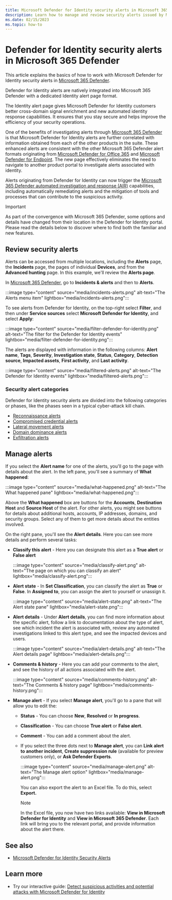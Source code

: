 ```yaml
---
title: Microsoft Defender for Identity security alerts in Microsoft 365 Defender
description: Learn how to manage and review security alerts issued by Microsoft Defender for Identity in Microsoft 365 Defender
ms.date: 02/15/2023
ms.topic: how-to
---
```


# Defender for Identity security alerts in Microsoft 365 Defender

This article explains the basics of how to work with Microsoft Defender for Identity security alerts in [Microsoft 365 Defender](/microsoft-365/security/defender/overview-security-center).

Defender for Identity alerts are natively integrated into Microsoft 365 Defender with a dedicated Identity alert page format.

The Identity alert page gives Microsoft Defender for Identity customers better cross-domain signal enrichment and new automated identity response capabilities. It ensures that you stay secure and helps improve the efficiency of your security operations.

One of the benefits of investigating alerts through [Microsoft 365 Defender](/microsoft-365/security/defender/microsoft-365-defender) is that Microsoft Defender for Identity alerts are further correlated with information obtained from each of the other products in the suite. These enhanced alerts are consistent with the other Microsoft 365 Defender alert formats originating from [Microsoft Defender for Office 365](/microsoft-365/security/office-365-security) and [Microsoft Defender for Endpoint](/microsoft-365/security/defender-endpoint). The new page effectively eliminates the need to navigate to another product portal to investigate alerts associated with identity.

Alerts originating from Defender for Identity can now trigger the [Microsoft 365 Defender automated investigation and response (AIR)](/microsoft-365/security/defender/m365d-autoir) capabilities, including automatically remediating alerts and the mitigation of tools and processes that can contribute to the suspicious activity.

> [!IMPORTANT]
> As part of the convergence with Microsoft 365 Defender, some options and details have changed from their location in the Defender for Identity portal. Please read the details below to discover where to find both the familiar and new features.

## Review security alerts

Alerts can be accessed from multiple locations, including the **Alerts** page, the **Incidents** page, the pages of individual **Devices**, and from the **Advanced hunting** page. In this example, we'll review the **Alerts page**.

In [Microsoft 365 Defender](https://security.microsoft.com), go to **Incidents & alerts** and then to **Alerts**.

:::image type="content" source="media/incidents-alerts.png" alt-text="The Alerts menu item" lightbox="media/incidents-alerts.png":::

To see alerts from Defender for Identity, on the top-right select **Filter**, and then under **Service sources** select **Microsoft Defender for Identity**, and select **Apply**:

:::image type="content" source="media/filter-defender-for-identity.png" alt-text="The filter for the Defender for Identity events" lightbox="media/filter-defender-for-identity.png":::

The alerts are displayed with information in the following columns: **Alert name**, **Tags**, **Severity**, **Investigation state**, **Status**, **Category**, **Detection source**, **Impacted assets**, **First activity**, and **Last activity**.

:::image type="content" source="media/filtered-alerts.png" alt-text="The Defender for Identity events" lightbox="media/filtered-alerts.png":::

### Security alert categories

Defender for Identity security alerts are divided into the following categories or phases, like the phases seen in a typical cyber-attack kill chain.

- [Reconnaissance alerts](reconnaissance-alerts.md)
- [Compromised credential alerts](compromised-credentials-alerts.md)
- [Lateral movement alerts](lateral-movement-alerts.md)
- [Domain dominance alerts](domain-dominance-alerts.md)
- [Exfiltration alerts](exfiltration-alerts.md)

## Manage alerts

If you select the **Alert name** for one of the alerts, you'll go to the page with details about the alert. In the left pane, you'll see a summary of **What happened**:

:::image type="content" source="media/what-happened.png" alt-text="The What happened pane" lightbox="media/what-happened.png":::

Above the **What happened** box are buttons for the **Accounts**, **Destination Host** and **Source Host** of the alert. For other alerts, you might see buttons for details about additional hosts, accounts, IP addresses, domains, and security groups. Select any of them to get more details about the entities involved.

On the right pane, you'll see the **Alert details**. Here you can see more details and perform several tasks:

- **Classify this alert** - Here you can designate this alert as a **True alert** or **False alert**

    :::image type="content" source="media/classify-alert.png" alt-text="The page on which you can classify an alert" lightbox="media/classify-alert.png":::

- **Alert state** - In **Set Classification**, you can classify the alert as **True** or **False**. In **Assigned to**, you can assign the alert to yourself or unassign it.

    :::image type="content" source="media/alert-state.png" alt-text="The Alert state pane" lightbox="media/alert-state.png":::

- **Alert details** - Under **Alert details**, you can find more information about the specific alert, follow a link to documentation about the type of alert, see which incident the alert is associated with, review any automated investigations linked to this alert type, and see the impacted devices and users.

   :::image type="content" source="media/alert-details.png" alt-text="The Alert details page" lightbox="media/alert-details.png":::

- **Comments & history** - Here you can add your comments to the alert, and see the history of all actions associated with the alert.

    :::image type="content" source="media/comments-history.png" alt-text="The Comments & history page" lightbox="media/comments-history.png":::

- **Manage alert** - If you select **Manage alert**, you'll go to a pane that will allow you to edit the:
  - **Status** - You can choose **New**, **Resolved** or **In progress**.
  - **Classification** - You can choose **True alert** or **False alert**.
  - **Comment** - You can add a comment about the alert.

  - If you select the three dots next to **Manage alert**, you can **Link alert to another incident**, **Create suppression rule** (available for preview customers only), or **Ask Defender Experts**.

    :::image type="content" source="media/manage-alert.png" alt-text="The Manage alert option" lightbox="media/manage-alert.png":::

    You can also export the alert to an Excel file. To do this, select **Export.**

    > [!NOTE]
    > In the Excel file, you now have two links available: **View in Microsoft Defender for Identity** and **View in Microsoft 365 Defender**. Each link will bring you to the relevant portal, and provide information about the alert there.

## See also

- [Microsoft Defender for Identity Security Alerts](alerts-overview.md)

## Learn more

- Try our interactive guide: [Detect suspicious activities and potential attacks with Microsoft Defender for Identity](https://mslearn.cloudguides.com/guides/Detect%20suspicious%20activities%20and%20potential%20attacks%20with%20Microsoft%20Defender%20for%20Identity)


